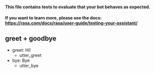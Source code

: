 #### This file contains tests to evaluate that your bot behaves as expected.

#### If you want to learn more, please see the docs: https://rasa.com/docs/rasa/user-guide/testing-your-assistant/

## greet + goodbye

- greet: Hi!
  - utter_greet
- bye: Bye
  - utter_bye
